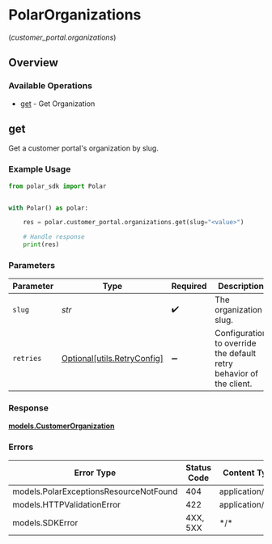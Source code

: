 # PolarOrganizations
(*customer_portal.organizations*)

## Overview

### Available Operations

* [get](#get) - Get Organization

## get

Get a customer portal's organization by slug.

### Example Usage

<!-- UsageSnippet language="python" operationID="customer_portal:organizations:get" method="get" path="/v1/customer-portal/organizations/{slug}" -->
```python
from polar_sdk import Polar


with Polar() as polar:

    res = polar.customer_portal.organizations.get(slug="<value>")

    # Handle response
    print(res)

```

### Parameters

| Parameter                                                           | Type                                                                | Required                                                            | Description                                                         |
| ------------------------------------------------------------------- | ------------------------------------------------------------------- | ------------------------------------------------------------------- | ------------------------------------------------------------------- |
| `slug`                                                              | *str*                                                               | :heavy_check_mark:                                                  | The organization slug.                                              |
| `retries`                                                           | [Optional[utils.RetryConfig]](../../models/utils/retryconfig.md)    | :heavy_minus_sign:                                                  | Configuration to override the default retry behavior of the client. |

### Response

**[models.CustomerOrganization](../../models/customerorganization.md)**

### Errors

| Error Type                             | Status Code                            | Content Type                           |
| -------------------------------------- | -------------------------------------- | -------------------------------------- |
| models.PolarExceptionsResourceNotFound | 404                                    | application/json                       |
| models.HTTPValidationError             | 422                                    | application/json                       |
| models.SDKError                        | 4XX, 5XX                               | \*/\*                                  |